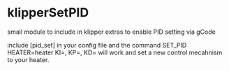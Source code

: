 # klipperSetPID
small module to include in klipper extras to enable PID setting via gCode

include [pid_set] in your config file and the command
SET_PID HEATER=heater KI=, KP=, KD= will work and set a new control mecahnism to your heater.
